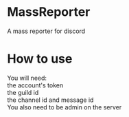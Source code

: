 # MassReporter
A mass reporter for discord

# How to use
You will need:\
    the account's token\
    the guild id\
    the channel id
    and message id\
You also need to be admin on the server
